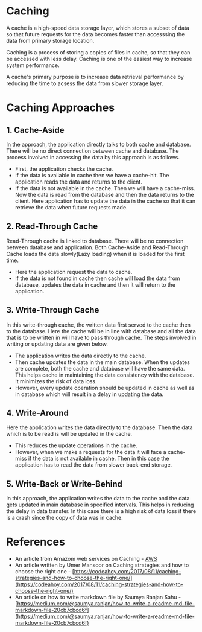 # Caching

A cache is a high-speed data storage layer, which stores a subset of data so that future requests for the data becomes faster than accesssing the data from primary storage location.

Caching is a process of storing a copies of files in cache, so that they can be accessed with less delay. Caching is one of the easiest way to increase system performance.

A cache's primary purpose is to increase data retrieval performance by reducing the time to acsess the data from slower storage layer.

# Caching Approaches

## 1. Cache-Aside

In the approach, the application directly talks to both cache and database. There will be no direct connection between cache and database. The process involved in accessing the data by this approach is as follows.

- First, the application checks the cache.
- If the data is available in cache then we have a cache-hit. The application reads the data and returns to the client.
- If the data is not available in the cache. Then we will have a cache-miss. Now the data is read from the database and then the data returns to the client. Here application has to update the data in the cache so that it can retrieve the data when future requests made.
  
## 2. Read-Through Cache

Read-Through cache is linked to database. There will be no connection between database and application. Both Cache-Aside and Read-Through Cache loads the data slowly(Lazy loading) when it is loaded for the first time.

- Here the application request the data to cache.
- If the data is not found in cache then cache will load the data from database, updates the data in cache and then it will return to the application.
  
## 3. Write-Through Cache

In this write-through cache, the written data first served to the cache then to the database. Here the cache will be in line with database and all the data that is to be written in will have to pass through cache. The steps involved in writing or updating data are given below.

- The application writes the data directly to the cache.
- Then cache updates the data in the main database. When the updates are complete, both the cache and database will have the same data. This helps cache in maintaining the data consistency with the database. It minimizes the risk of data loss.
- However, every update operation should be updated in cache as well as in database which will result in a delay in updating the data.

## 4. Write-Around

Here the application writes the data directly to the database. Then the data which is to be read is will be updated in the cache.

- This reduces the update operations in the cache.
- However, when we make a requests for the data it will face a cache-miss if the data is not available in cache. Then in this case the application has to read the data from slower back-end storage.

## 5. Write-Back or Write-Behind

In this approach, the application writes the data to the cache and the data gets updated in main database in specified intervals. This helps in reducing the delay in data transfer. In this case there is a high risk of data loss if there is a crash since the copy of data was in cache.

# References

- An article from Amazom web services on Caching - [AWS](https://aws.amazon.com/caching/#:~:text=In%20computing%2C%20a%20cache%20is,the%20data's%20primary%20storage%20location.)
- An article written by Umer Mansoor on Caching strategies and how to choose the right one - [https://codeahoy.com/2017/08/11/caching-strategies-and-how-to-choose-the-right-one/](https://codeahoy.com/2017/08/11/caching-strategies-and-how-to-choose-the-right-one/)
- An article on how to write markdown file by Saumya Ranjan Sahu - [https://medium.com/@saumya.ranjan/how-to-write-a-readme-md-file-markdown-file-20cb7cbcd6f](https://medium.com/@saumya.ranjan/how-to-write-a-readme-md-file-markdown-file-20cb7cbcd6f)